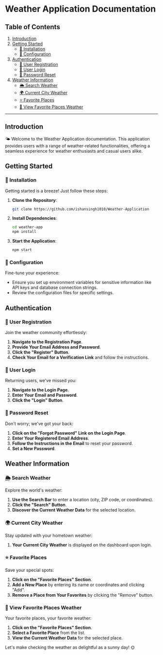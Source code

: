 # Weather Application Documentation

## Table of Contents

1. [Introduction](#introduction)
2. [Getting Started](#getting-started)
   - [🚀 Installation](#installation)
   - [🔧 Configuration](#configuration)
3. [Authentication](#authentication)
   - [📝 User Registration](#user-registration)
   - [🔐 User Login](#user-login)
   - [🔑 Password Reset](#password-reset)
4. [Weather Information](#weather-information)
   - [🌦️ Search Weather](#search-weather)
   - [🌍 Current City Weather](#current-city-weather)
   - [⭐ Favorite Places](#favorite-places)
   - [🌟 View Favorite Places Weather](#view-favorite-places-weather)

---

## Introduction

🌤️ Welcome to the Weather Application documentation. This application provides users with a range of weather-related functionalities, offering a seamless experience for weather enthusiasts and casual users alike.

## Getting Started

### 🚀 Installation

Getting started is a breeze! Just follow these steps:

1. **Clone the Repository**:

   ```bash
   git clone https://github.com/ishansingh1010/Weather-Application
   ```

2. **Install Dependencies**:

   ```bash
   cd weather-app
   npm install
   ```

3. **Start the Application**:
   ```bash
   npm start
   ```

### 🔧 Configuration

Fine-tune your experience:

- Ensure you set up environment variables for sensitive information like API keys and database connection strings.
- Review the configuration files for specific settings.

## Authentication

### 📝 User Registration

Join the weather community effortlessly:

1. **Navigate to the Registration Page**.
2. **Provide Your Email Address and Password**.
3. **Click the "Register" Button**.
4. **Check Your Email for a Verification Link** and follow the instructions.

### 🔐 User Login

Returning users, we've missed you:

1. **Navigate to the Login Page**.
2. **Enter Your Email and Password**.
3. **Click the "Login" Button**.

### 🔑 Password Reset

Don't worry; we've got your back:

1. **Click on the "Forgot Password" Link on the Login Page**.
2. **Enter Your Registered Email Address**.
3. **Follow the Instructions in the Email** to reset your password.
4. **Set a New Password**.

## Weather Information

### 🌦️ Search Weather

Explore the world's weather:

1. **Use the Search Bar** to enter a location (city, ZIP code, or coordinates).
2. **Click the "Search" Button**.
3. **Discover the Current Weather Data** for the selected location.

### 🌍 Current City Weather

Stay updated with your hometown weather:

1. **Your Current City Weather** is displayed on the dashboard upon login.

### ⭐ Favorite Places

Save your special spots:

1. **Click on the "Favorite Places" Section**.
2. **Add a New Place** by entering its name or coordinates and clicking "Add".
3. **Remove a Place from Your Favorites** by clicking the "Remove" button.

### 🌟 View Favorite Places Weather

Your favorite places, your favorite weather:

1. **Click on the "Favorite Places" Section**.
2. **Select a Favorite Place** from the list.
3. **View the Current Weather Data** for the selected place.

Let's make checking the weather as delightful as a sunny day! 🌞
